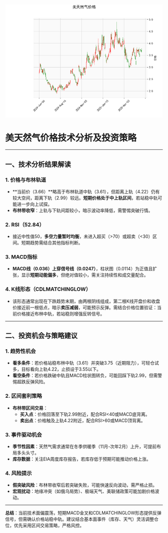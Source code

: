 ![图](CFD.png)



# 美天然气价格技术分析及投资策略

---

## 一、技术分析结果解读

### 1. **价格与布林轨道**
- **当前价（3.66）**略高于布林轨道中轨（3.61），但距离上轨（4.22）仍有较大空间，距离下轨（2.99）较远。**短期价格处于中上轨区间**，若站稳中轨可能进一步向上试探。
- **布林带收窄**：上轨与下轨间距较小，暗示波动率降低，需警惕突破行情。

### 2. **RSI（52.84）**
- 接近中性值50，**多空力量暂时均衡**，未进入超买（>70）或超卖（<30）区间。短期趋势需结合其他指标判断。

### 3. **MACD指标**
- **MACD线（0.036）**上穿**信号线（0.0247）**，柱状图（0.0114）为正值且扩张，显示**短期动能偏多**，但绝对值较小，需关注持续性和成交量配合。

### 4. **K线形态（CDLMATCHINGLOW）**
- 该形态通常出现在下跌趋势末期，由两根阴线组成，第二根K线开盘价和收盘价接近前一根低点，暗示**卖压减弱**，可能预示反弹。需结合价格位置验证：当前价格接近布林中轨，若站稳则增强反转信号。

---

## 二、投资机会与策略建议

### 1. **趋势性机会**
- **看多条件**：若价格站稳布林中轨（3.61）并突破3.75（近期阻力），可轻仓试多，目标看向上轨4.22，止损设于3.55以下。
- **看空条件**：若价格跌破中轨且MACD柱状图转负，可能回踩下轨2.99，但需警惕超跌反弹风险。

### 2. **区间套利策略**
- **布林带区间交易**：
  - **买入点**：价格回落至下轨2.99附近，配合RSI<40或MACD底背离。
  - **卖出点**：价格触及上轨4.22附近，配合RSI>60或MACD顶背离。

### 3. **事件驱动机会**
- **季节性因素**：天然气需求通常在冬季供暖季（11月-次年2月）上升，可提前布局多头头寸。
- **库存数据**：关注EIA周度库存报告，若库存低于预期可能推动价格上涨。

### 4. **风险提示**
- **假突破风险**：布林带收窄后若突破失败，可能快速反向波动，需严格止损。
- **宏观扰动**：地缘冲突（如俄乌局势）、极端天气、美联储政策可能加剧价格波动。

---

**总结**：当前技术面偏震荡，短期MACD金叉和CDLMATCHINGLOW形态提供反弹信号，但需确认价格站稳中轨。建议结合基本面事件（库存、天气）灵活调整仓位，优先采用区间交易策略，严格风控。